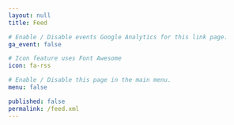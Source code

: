 ```yaml
---
layout: null
title: Feed

# Enable / Disable events Google Analytics for this link page.
ga_event: false

# Icon feature uses Font Awesome
icon: fa-rss

# Enable / Disable this page in the main menu.
menu: false

published: false
permalink: /feed.xml
---
```

